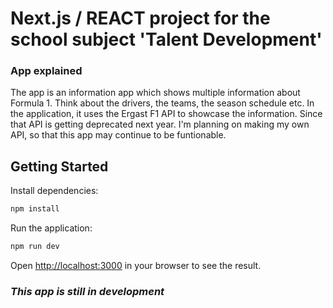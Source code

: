 # Next.js / REACT project for the school subject 'Talent Development'

### App explained
The app is an information app which shows multiple information about Formula 1. Think about the drivers, the teams, the season schedule etc. In the application, it uses the Ergast F1 API to showcase the information. Since that API is getting deprecated next year. I'm planning on making my own API, so that this app may continue to be funtionable.

## Getting Started
Install dependencies:
```bash
npm install
```
Run the application:
```bash
npm run dev
```
Open [http://localhost:3000](http://localhost:3000) in your browser to see the result.

### *This app is still in development*
